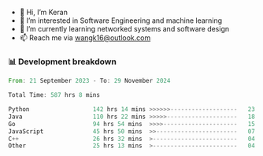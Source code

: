 - 👋 Hi, I’m Keran
- 👀 I’m interested in Software Engineering and machine learning
- 🌱 I’m currently learning networked systems and software design
- 📫 Reach me via wangk16@outlook.com


###  📊 Development breakdown
<!--START_SECTION:waka-->

```rust
From: 21 September 2023 - To: 29 November 2024

Total Time: 587 hrs 8 mins

Python                  142 hrs 14 mins >>>>>>-------------------   23.23 %
Java                    110 hrs 22 mins >>>>>--------------------   18.02 %
Go                      94 hrs 54 mins  >>>>---------------------   15.50 %
JavaScript              45 hrs 50 mins  >>-----------------------   07.49 %
C++                     26 hrs 32 mins  >------------------------   04.33 %
Other                   25 hrs 13 mins  >------------------------   04.12 %
```

<!--END_SECTION:waka-->

<!---
keran-w/keran-w is a ✨ special ✨ repository because its `README.md` (this file) appears on your GitHub profile.
You can click the Preview link to take a look at your changes.
--->
